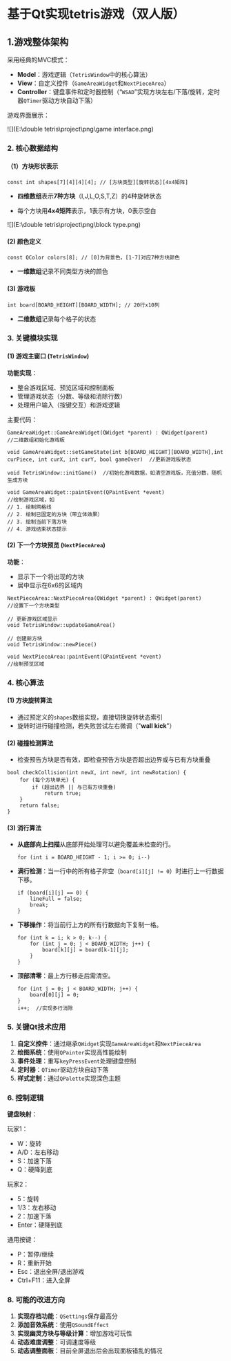 # 基于Qt实现tetris游戏（双人版）

## 1.游戏整体架构

采用经典的MVC模式：

- **Model**：游戏逻辑（`TetrisWindow`中的核心算法）
- **View**：自定义控件（`GameAreaWidget`和`NextPieceArea`）
- **Controller**：键盘事件和定时器控制（“`WSAD`”实现方块左右/下落/旋转，定时器`QTimer`驱动方块自动下落）

游戏界面展示：

![](E:\double tetris\project\png\game interface.png)

### **2. 核心数据结构**

#### （1）**方块形状表示**

```
const int shapes[7][4][4][4]; // [方块类型][旋转状态][4x4矩阵]
```

- **四维数组**表示**7种方块**（I,J,L,O,S,T,Z）的4种旋转状态

- 每个方块用**4x4矩阵**表示，1表示有方块，0表示空白


![](E:\double tetris\project\png\block type.png)

#### **(2) 颜色定义**

```
const QColor colors[8]; // [0]为背景色，[1-7]对应7种方块颜色
```

- **一维数组**记录不同类型方块的颜色

#### **(3) 游戏板**

```
int board[BOARD_HEIGHT][BOARD_WIDTH]; // 20行x10列
```

- **二维数组**记录每个格子的状态

### **3. 关键模块实现**

#### **(1) 游戏主窗口 (`TetrisWindow`)**

**功能实现**：

- 整合游戏区域、预览区域和控制面板
- 管理游戏状态（分数、等级和消除行数）
- 处理用户输入（按键交互）和游戏逻辑

主要代码：

```
GameAreaWidget::GameAreaWidget(QWidget *parent) : QWidget(parent)    //二维数组初始化游戏板
```

```
void GameAreaWidget::setGameState(int b[BOARD_HEIGHT][BOARD_WIDTH],int curPiece, int curX, int curY, bool gameOver)  //更新游戏板状态
```

```
void TetrisWindow::initGame()  //初始化游戏数据，如清空游戏版，充值分数，随机生成方块
```

```
void GameAreaWidget::paintEvent(QPaintEvent *event)  
//绘制游戏区域，如
// 1. 绘制网格线
// 2. 绘制已固定的方块（带立体效果）
// 3. 绘制当前下落方块
// 4. 游戏结束状态提示
```

#### **(2) 下一个方块预览 (`NextPieceArea`)**

**功能**：

- 显示下一个将出现的方块
- 居中显示在6x6的区域内

```
NextPieceArea::NextPieceArea(QWidget *parent) : QWidget(parent)
//设置下一个方块类型
```

```
// 更新游戏区域显示
void TetrisWindow::updateGameArea()
```

```
// 创建新方块
void TetrisWindow::newPiece()
```

```
void NextPieceArea::paintEvent(QPaintEvent *event)
//绘制预览区域
```

### **4. 核心算法**

#### **(1) 方块旋转算法**

- 通过预定义的`shapes`数组实现，直接切换旋转状态索引
- 旋转时进行碰撞检测，若失败尝试左右微调（"**wall kick**"）

#### **(2) 碰撞检测算法**

- 检查预告方块是否有效，即检查预告方块是否超出边界或与已有方块重叠

```
bool checkCollision(int newX, int newY, int newRotation) {
    for (每个方块单元) {
        if (超出边界 || 与已有方块重叠) 
            return true;
    }
    return false;
}
```

#### **(3) 消行算法**

- **从底部向上扫描**从底部开始处理可以避免覆盖未检查的行。

  ```
  for (int i = BOARD_HEIGHT - 1; i >= 0; i--)
  ```

- **满行检测**：当一行中的所有格子非空（`board[i][j] != 0`）时进行上一行数据下移。

  ```
  if (board[i][j] == 0) {
      lineFull = false;
      break;
  }
  ```

- **下移操作**：将当前行上方的所有行数据向下复制一格。

  ```
  for (int k = i; k > 0; k--) {
      for (int j = 0; j < BOARD_WIDTH; j++) {
          board[k][j] = board[k-1][j];
      }
  }
  ```

- **顶部清零**：最上方行移走后需清空。

  ```
  for (int j = 0; j < BOARD_WIDTH; j++) {
      board[0][j] = 0;
  }
  i++;  //实现多行消除
  ```

### **5. 关键Qt技术应用**

1. **自定义控件**：通过继承`QWidget`实现`GameAreaWidget`和`NextPieceArea`
2. **绘图系统**：使用`QPainter`实现高性能绘制
3. **事件处理**：重写`keyPressEvent`处理键盘控制
4. **定时器**：`QTimer`驱动方块自动下落
5. **样式定制**：通过`QPalette`实现深色主题

### **6. 控制逻辑**

**键盘映射**：

玩家1：

- W：旋转
- A/D：左右移动
- S：加速下落
- Q：硬降到底

玩家2：

- 5：旋转
- 1/3：左右移动
- 2：加速下落
- Enter：硬降到底

通用按键：

- P：暂停/继续
- R：重新开始
- Esc：退出全屏/退出游戏
- Ctrl+F11：进入全屏

### **8. 可能的改进方向**

1. **实现存档功能**：`QSettings`保存最高分
2. **添加音效系统**：使用`QSoundEffect`
3. **实现幽灵方块与等级计算**：增加游戏可玩性
4. **动态难度调整**：可调速度等级
5. **动态调整面板**：目前全屏退出后会出现面板错乱的情况

